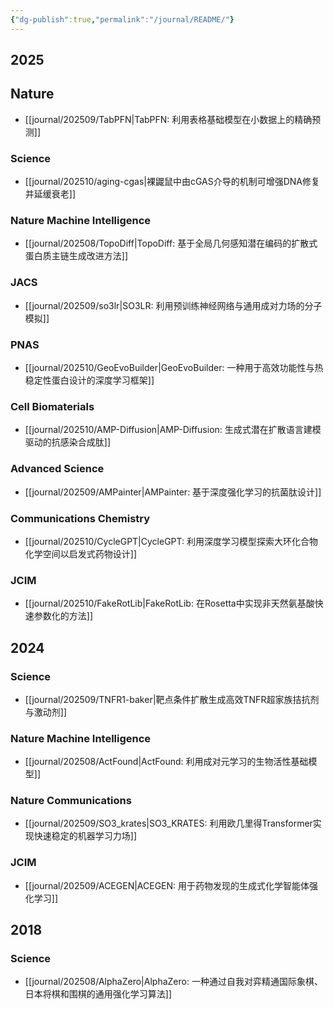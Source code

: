 ```yaml
---
{"dg-publish":true,"permalink":"/journal/README/"}
---
```



## 2025

## Nature

- [[journal/202509/TabPFN\|TabPFN: 利用表格基础模型在小数据上的精确预测]]

### Science

- [[journal/202510/aging-cgas\|裸鼹鼠中由cGAS介导的机制可增强DNA修复并延缓衰老]]
### Nature Machine Intelligence

- [[journal/202508/TopoDiff\|TopoDiff: 基于全局几何感知潜在编码的扩散式蛋白质主链生成改进方法]]

### JACS

- [[journal/202509/so3lr\|SO3LR: 利用预训练神经网络与通用成对力场的分子模拟]]

### PNAS

- [[journal/202510/GeoEvoBuilder\|GeoEvoBuilder: 一种用于高效功能性与热稳定性蛋白设计的深度学习框架]]

### Cell Biomaterials

- [[journal/202510/AMP-Diffusion\|AMP-Diffusion: 生成式潜在扩散语言建模驱动的抗感染合成肽]]

### Advanced Science

- [[journal/202509/AMPainter\|AMPainter: 基于深度强化学习的抗菌肽设计]]

### Communications Chemistry

- [[journal/202510/CycleGPT\|CycleGPT: 利用深度学习模型探索大环化合物化学空间以启发式药物设计]]

### JCIM

- [[journal/202510/FakeRotLib\|FakeRotLib: 在Rosetta中实现非天然氨基酸快速参数化的方法]]

## 2024

### Science

- [[journal/202509/TNFR1-baker\|靶点条件扩散生成高效TNFR超家族拮抗剂与激动剂]]

### Nature Machine Intelligence

- [[journal/202508/ActFound\|ActFound: 利用成对元学习的生物活性基础模型]]
### Nature Communications

- [[journal/202509/SO3_krates\|SO3_KRATES: 利用欧几里得Transformer实现快速稳定的机器学习力场]]

### JCIM

- [[journal/202509/ACEGEN\|ACEGEN: 用于药物发现的生成式化学智能体强化学习]]

## 2018

### Science

- [[journal/202508/AlphaZero\|AlphaZero: 一种通过自我对弈精通国际象棋、日本将棋和围棋的通用强化学习算法]]

